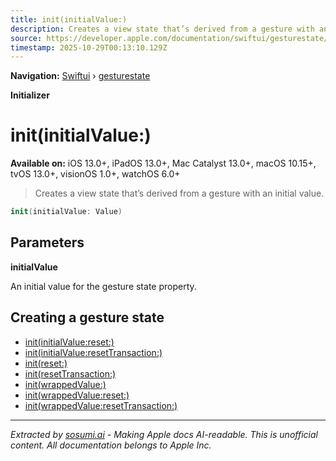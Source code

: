 ```yaml
---
title: init(initialValue:)
description: Creates a view state that’s derived from a gesture with an initial value.
source: https://developer.apple.com/documentation/swiftui/gesturestate/init(initialvalue:)
timestamp: 2025-10-29T00:13:10.129Z
---
```


**Navigation:** [Swiftui](/documentation/swiftui) › [gesturestate](/documentation/swiftui/gesturestate)

**Initializer**

# init(initialValue:)

**Available on:** iOS 13.0+, iPadOS 13.0+, Mac Catalyst 13.0+, macOS 10.15+, tvOS 13.0+, visionOS 1.0+, watchOS 6.0+

> Creates a view state that’s derived from a gesture with an initial value.

```swift
init(initialValue: Value)
```

## Parameters

**initialValue**

An initial value for the gesture state property.



## Creating a gesture state

- [init(initialValue:reset:)](/documentation/swiftui/gesturestate/init(initialvalue:reset:))
- [init(initialValue:resetTransaction:)](/documentation/swiftui/gesturestate/init(initialvalue:resettransaction:))
- [init(reset:)](/documentation/swiftui/gesturestate/init(reset:))
- [init(resetTransaction:)](/documentation/swiftui/gesturestate/init(resettransaction:))
- [init(wrappedValue:)](/documentation/swiftui/gesturestate/init(wrappedvalue:))
- [init(wrappedValue:reset:)](/documentation/swiftui/gesturestate/init(wrappedvalue:reset:))
- [init(wrappedValue:resetTransaction:)](/documentation/swiftui/gesturestate/init(wrappedvalue:resettransaction:))

---

*Extracted by [sosumi.ai](https://sosumi.ai) - Making Apple docs AI-readable.*
*This is unofficial content. All documentation belongs to Apple Inc.*

